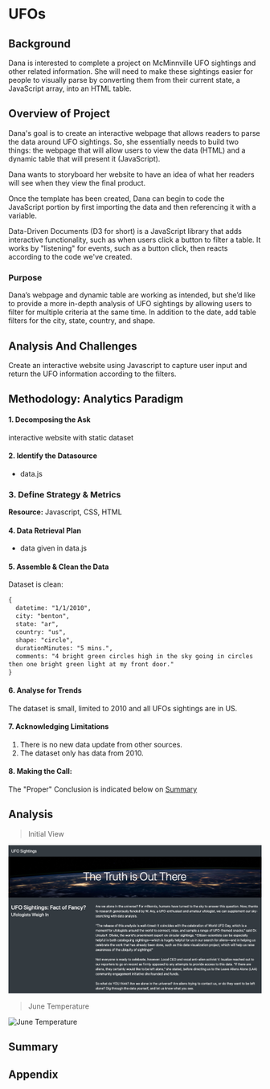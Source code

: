 # UFOs

## Background

Dana is interested to complete a project on McMinnville UFO sightings and other related information. She will need to make these sightings easier for people to visually parse by converting them from their current state, a JavaScript array, into an HTML table.

## Overview of Project

Dana's goal is to create an interactive webpage that allows readers to parse the data around UFO sightings. So, she essentially needs to build two things: the webpage that will allow users to view the data (HTML) and a dynamic table that will present it (JavaScript).

Dana wants to storyboard her website to have an idea of what her readers will see when they view the final product.

Once the template has been created, Dana can begin to code the JavaScript portion by first importing the data and then referencing it with a variable.

Data-Driven Documents (D3 for short) is a JavaScript library that adds interactive functionality, such as when users click a button to filter a table. It works by "listening" for events, such as a button click, then reacts according to the code we've created.

### Purpose

Dana’s webpage and dynamic table are working as intended, but she’d like to provide a more in-depth analysis of UFO sightings by allowing users to filter for multiple criteria at the same time. In addition to the date, add table filters for the city, state, country, and shape.

## Analysis And Challenges

Create an interactive website using Javascript to capture user input and return the UFO information according to the filters.

## Methodology: Analytics Paradigm

#### 1. Decomposing the Ask

interactive website with static dataset

#### 2. Identify the Datasource
* data.js

### 3. Define Strategy & Metrics
**Resource:** Javascript, CSS, HTML

#### 4. Data Retrieval Plan

* data given in data.js

#### 5. Assemble & Clean the Data

Dataset is clean:

```
{
  datetime: "1/1/2010",
  city: "benton",
  state: "ar",
  country: "us",
  shape: "circle",
  durationMinutes: "5 mins.",
  comments: "4 bright green circles high in the sky going in circles then one bright green light at my front door."
}
```

#### 6. Analyse for Trends

The dataset is small, limited to 2010 and all UFOs sightings are in US.

#### 7. Acknowledging Limitations

1. There is no new data update from other sources.
2. The dataset only has data from 2010.


#### 8. Making the Call:
The "Proper" Conclusion is indicated below on [Summary](#summary)

## Analysis

>Initial View

![Initial View](images/init_view.png)

>June Temperature

![June Temperature](resources/junetemp.png)

## Summary

## Appendix
